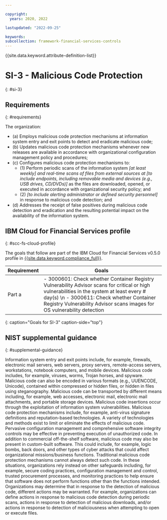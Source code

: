 ```yaml
---

copyright:
  years: 2020, 2022

lastupdated: "2022-09-25"

keywords: 
subcollection: framework-financial-services-controls
---
```


{{site.data.keyword.attribute-definition-list}}

         
# SI-3 - Malicious Code Protection
{: #si-3}

## Requirements
{: #requirements}

The organization:

- (a) Employs malicious code protection mechanisms at information system entry and exit points to detect and eradicate malicious code;
- (b) Updates malicious code protection mechanisms whenever new releases are available in accordance with organizational configuration management policy and procedures;
- (c) Configures malicious code protection mechanisms to:
    - (1) Perform periodic scans of the information system _[at least weekly] and real-time scans of files from external sources at [to include endpoints, including removable media and devices (e.g., USB drives, CD/DVDs)]_ as the files are downloaded, opened, or executed in accordance with organizational security policy; and
    - (2) _[to include alerting administrator or defined security personnel]_ in response to malicious code detection; and
- (d) Addresses the receipt of false positives during malicious code detection and eradication and the resulting potential impact on the availability of the information system.

## IBM Cloud for Financial Services profile
{: #scc-fs-cloud-profile}

The goals that follow are part of the IBM Cloud for Financial Services v0.5.0 profile in [{{site.data.keyword.compliance_full}}](/docs/security-compliance?topic=security-compliance-getting-started).

| Requirement | Goals |
|-------------|-------|
| Part a | - 3000601: Check whether Container Registry Vulnerability Advisor scans for critical or high vulnerabilities in the system at least every # day(s) \n - 3000611: Check whether Container Registry Vulnerability Advisor scans images for OS vulnerability detection | 
{: caption="Goals for SI-3" caption-side="top"}

## NIST supplemental guidance
{: #supplemental-guidance}

Information system entry and exit points include, for example, firewalls, electronic mail servers, web servers, proxy servers, remote-access servers, workstations, notebook computers, and mobile devices. Malicious code includes, for example, viruses, worms, Trojan horses, and spyware. Malicious code can also be encoded in various formats (e.g., UUENCODE, Unicode), contained within compressed or hidden files, or hidden in files using steganography. Malicious code can be transported by different means including, for example, web accesses, electronic mail, electronic mail attachments, and portable storage devices. Malicious code insertions occur through the exploitation of information system vulnerabilities. Malicious code protection mechanisms include, for example, anti-virus signature definitions and reputation-based technologies. A variety of technologies and methods exist to limit or eliminate the effects of malicious code. Pervasive configuration management and comprehensive software integrity controls may be effective in preventing execution of unauthorized code. In addition to commercial off-the-shelf software, malicious code may also be present in custom-built software. This could include, for example, logic bombs, back doors, and other types of cyber attacks that could affect organizational missions/business functions. Traditional malicious code protection mechanisms cannot always detect such code. In these situations, organizations rely instead on other safeguards including, for example, secure coding practices, configuration management and control, trusted procurement processes, and monitoring practices to help ensure that software does not perform functions other than the functions intended. Organizations may determine that in response to the detection of malicious code, different actions may be warranted. For example, organizations can define actions in response to malicious code detection during periodic scans, actions in response to detection of malicious downloads, and/or actions in response to detection of maliciousness when attempting to open or execute files.



